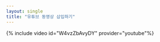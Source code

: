 ```yaml
---
layout: single
title: "유튜브 동영상 삽입하기"
---
```


{% include video id="W4vzZbAvyDY" provider="youtube"%}
